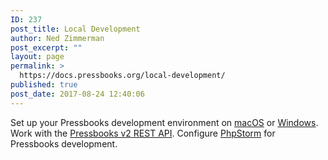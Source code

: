 ```yaml
---
ID: 237
post_title: Local Development
author: Ned Zimmerman
post_excerpt: ""
layout: page
permalink: >
  https://docs.pressbooks.org/local-development/
published: true
post_date: 2017-08-24 12:40:06
---
```

Set up your Pressbooks development environment on [macOS][1] or [Windows][2]. Work with the [Pressbooks v2 REST API][3]. Configure [PhpStorm][4] for Pressbooks development.

 [1]: https://docs.pressbooks.org/local-development/macos
 [2]: https://docs.pressbooks.org/local-development/windows
 [3]: https://docs.pressbooks.org/api/
 [4]: https://docs.pressbooks.org/local-development/phpstorm